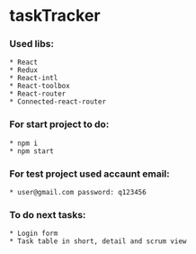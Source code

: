 # taskTracker

### Used libs:
    * React
    * Redux
    * React-intl
    * React-toolbox
    * React-router
    * Connected-react-router
    
### For start project to do:
    * npm i
    * npm start
    
### For test project used accaunt email:
    * user@gmail.com password: q123456

### To do next tasks:
    * Login form
    * Task table in short, detail and scrum view
